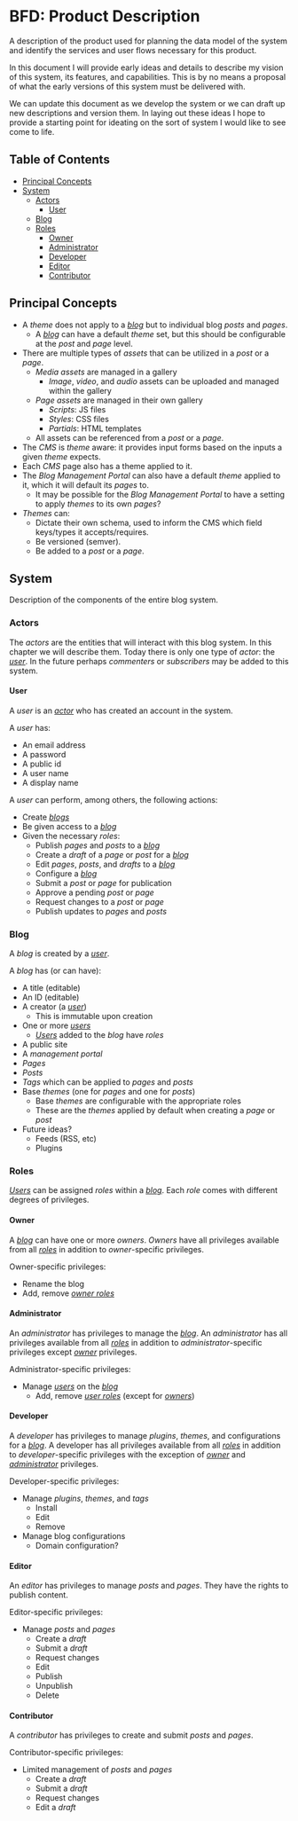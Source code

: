 # BFD: Product Description
A description of the product used for planning the data model of the system and identify the services and user flows necessary for this product.

In this document I will provide early ideas and details to describe my vision of this system, its features, and capabilities. This is by no means a proposal of what the early versions of this system must be delivered with.

We can update this document as we develop the system or we can draft up new descriptions and version them. In laying out these ideas I hope to provide a starting point for ideating on the sort of system I would like to see come to life.

## Table of Contents
* [Principal Concepts](#principal-concepts)
* [System](#system)
  * [Actors](#actors)
    * [User](#user)
  * [Blog](#blog)
  * [Roles](#roles)
    * [Owner](#owner)
    * [Administrator](#administrator)
    * [Developer](#developer)
    * [Editor](#editor)
    * [Contributor](#contributor)

## Principal Concepts
* A _theme_ does not apply to a _[blog](#blog)_ but to individual blog _posts_ and _pages_.
  * A _[blog](#blog)_ can have a default _theme_ set, but this should be configurable at the _post_ and _page_ level.
* There are multiple types of _assets_ that can be utilized in a _post_ or a _page_.
  * _Media assets_ are managed in a gallery
    * _Image_, _video_, and _audio_ assets can be uploaded and managed within the gallery
  * _Page assets_ are managed in their own gallery
    * _Scripts_: JS files
    * _Styles_: CSS files
    * _Partials_: HTML templates
  * All assets can be referenced from a _post_ or a _page_.
* The _CMS_ is _theme_ aware: it provides input forms based on the inputs a given _theme_ expects.
* Each _CMS_ page also has a theme applied to it.
* The _Blog Management Portal_ can also have a default _theme_ applied to it, which it will default its _pages_ to.
  * It may be possible for the _Blog Management Portal_ to have a setting to apply _themes_ to its own _pages_?
* _Themes_ can:
  * Dictate their own schema, used to inform the CMS which field keys/types it accepts/requires.
  * Be versioned (semver).
  * Be added to a _post_ or a _page_.

## System
Description of the components of the entire blog system.

### Actors
The _actors_ are the entities that will interact with this blog system. In this chapter we will describe them. Today there is only one type of _actor_: the _[user](#user)_. In the future perhaps _commenters_ or _subscribers_ may be added to this system.

#### User
A _user_ is an _[actor](#actors)_ who has created an account in the system.

A _user_ has:
* An email address
* A password
* A public id
* A user name
* A display name

A _user_ can perform, among others, the following actions:
* Create _[blogs](#blog)_
* Be given access to a _[blog](#blog)_
* Given the necessary _roles_:
  * Publish _pages_ and _posts_ to a _[blog](#blog)_
  * Create a _draft_ of a _page_ or _post_ for a _[blog](#blog)_
  * Edit _pages_, _posts_, and _drafts_ to a _[blog](#blog)_
  * Configure a _[blog](#blog)_
  * Submit a _post_ or _page_ for publication
  * Approve a pending _post_ or _page_
  * Request changes to a _post_ or _page_
  * Publish updates to _pages_ and _posts_

### Blog
A _blog_ is created by a _[user](#user)_.

A _blog_ has (or can have):
* A title (editable)
* An ID (editable)
* A creator (a _[user](#user)_)
  * This is immutable upon creation
* One or more _[users](#user)_
  * _[Users](#user)_ added to the _blog_ have _roles_
* A public site
* A _management portal_
* _Pages_
* _Posts_
* _Tags_ which can be applied to _pages_ and _posts_
* Base _themes_ (one for _pages_ and one for _posts_)
  * Base _themes_ are configurable with the appropriate roles
  * These are the _themes_ applied by default when creating a _page_ or _post_
* Future ideas?
  * Feeds (RSS, etc)
  * Plugins

### Roles
_[Users](#user)_ can be assigned _roles_ within a _[blog](#blog)_. Each _role_ comes with different degrees of privileges.

#### Owner
A _[blog](#blog)_ can have one or more _owners_. _Owners_ have all privileges available from all _[roles](#roles)_ in addition to _owner_-specific privileges.

Owner-specific privileges:
* Rename the blog
* Add, remove _[owner roles](#roles)_ 

#### Administrator
An _administrator_ has privileges to manage the _[blog](#blog)_. An _administrator_ has all privileges available from all _[roles](#roles)_ in addition to _administrator_-specific privileges except _[owner](#owner)_ privileges.

Administrator-specific privileges:
* Manage _[users](#users)_ on the _[blog](#blog)_
  * Add, remove _[user roles](#roles)_ (except for _[owners](#owner)_)

#### Developer
A _developer_ has privileges to manage _plugins_, _themes_, and configurations for a _[blog](#blog)_. A developer has all privileges available from all _[roles](#roles)_ in addition to _developer_-specific privileges with the exception of _[owner](#owner)_ and _[administrator](#administrator)_ privileges.

Developer-specific privileges:
* Manage _plugins_, _themes_, and _tags_
  * Install
  * Edit
  * Remove
* Manage blog configurations
  * Domain configuration?

#### Editor
An _editor_ has privileges to manage _posts_ and _pages_. They have the rights to publish content.

Editor-specific privileges:
* Manage _posts_ and _pages_
  * Create a _draft_
  * Submit a _draft_
  * Request changes
  * Edit
  * Publish
  * Unpublish
  * Delete

#### Contributor
A _contributor_ has privileges to create and submit _posts_ and _pages_.

Contributor-specific privileges:
* Limited management of _posts_ and _pages_
  * Create a _draft_
  * Submit a _draft_
  * Request changes
  * Edit a _draft_
